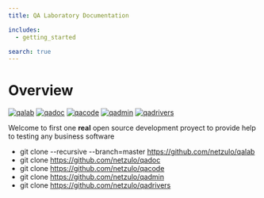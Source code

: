 ```yaml
---
title: QA Laboratory Documentation

includes:
  - getting_started

search: true
---
```

# Overview

>
[![qalab](qalab/favicon-96x96.png)](/qalab/)
[![qadoc](qadoc/favicon-96x96.png)](/qadoc/)
[![qacode](qacode/favicon-96x96.png)](/qacode/)
[![qadmin](qadmin/favicon-96x96.png)](/qadmin/)
[![qadrivers](qadrivers/favicon-96x96.png)](/qadrivers/)


Welcome to first one **real** open source development proyect to provide help to testing any business software

+ git clone --recursive --branch=master https://github.com/netzulo/qalab
+ git clone https://github.com/netzulo/qadoc
+ git clone https://github.com/netzulo/qacode
+ git clone https://github.com/netzulo/qadmin
+ git clone https://github.com/netzulo/qadrivers

